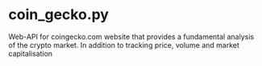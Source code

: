 # coin_gecko.py
Web-API for coingecko.com website that provides a fundamental analysis of the crypto market. In addition to tracking price, volume and market capitalisation
